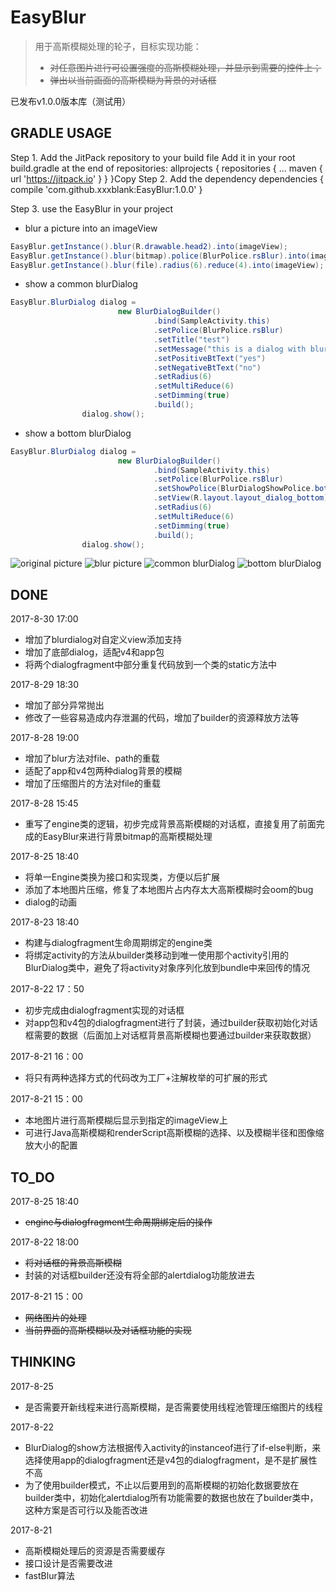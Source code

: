 # EasyBlur

> 用于高斯模糊处理的轮子，目标实现功能：
> - ~~对任意图片进行可设置强度的高斯模糊处理，并显示到需要的控件上；~~
> - ~~弹出以当前画面的高斯模糊为背景的对话框~~

已发布v1.0.0版本库（测试用）
## GRADLE USAGE
Step 1. Add the JitPack repository to your build file
Add it in your root build.gradle at the end of repositories:
	allprojects {
		repositories {
			...
			maven { url 'https://jitpack.io' }
		}
	}Copy
Step 2. Add the dependency
	dependencies {
	        compile 'com.github.xxxblank:EasyBlur:1.0.0'
	}

Step 3. use the EasyBlur in your project

- blur a picture into an imageView
```java
EasyBlur.getInstance().blur(R.drawable.head2).into(imageView);
EasyBlur.getInstance().blur(bitmap).police(BlurPolice.rsBlur).into(imageView);
EasyBlur.getInstance().blur(file).radius(6).reduce(4).into(imageView);
```
- show a common blurDialog
```java
EasyBlur.BlurDialog dialog =
                        new BlurDialogBuilder()
                                .bind(SampleActivity.this)
                                .setPolice(BlurPolice.rsBlur)
                                .setTitle("test")
                                .setMessage("this is a dialog with blur background")
                                .setPositiveBtText("yes")
                                .setNegativeBtText("no")
                                .setRadius(6)
                                .setMultiReduce(6)
                                .setDimming(true)
                                .build();
                dialog.show();
```

- show a bottom blurDialog
```java
EasyBlur.BlurDialog dialog =
                        new BlurDialogBuilder()
                                .bind(SampleActivity.this)
                                .setPolice(BlurPolice.rsBlur)
                                .setShowPolice(BlurDialogShowPolice.bottom)
                                .setView(R.layout.layout_dialog_bottom)
                                .setRadius(6)
                                .setMultiReduce(6)
                                .setDimming(true)
                                .build();
                dialog.show();
```
![original picture](http://ww1.sinaimg.cn/mw690/006aoiFpgy1fj2q7g9182j30u01cb47t.jpg)
![blur picture](http://ww1.sinaimg.cn/mw690/006aoiFpgy1fj2q9f4n3fj30u01c37ar.jpg)
![common blurDialog](http://ww1.sinaimg.cn/mw690/006aoiFpgy1fj2q6thz9ij30u01bxafx.jpg)
![bottom blurDialog](http://ww1.sinaimg.cn/mw690/006aoiFpgy1fj2q8nyicfj30u01cg7aa.jpg)

## DONE
2017-8-30 17:00
- 增加了blurdialog对自定义view添加支持
- 增加了底部dialog，适配v4和app包
- 将两个dialogfragment中部分重复代码放到一个类的static方法中

2017-8-29 18:30
- 增加了部分异常抛出
- 修改了一些容易造成内存泄漏的代码，增加了builder的资源释放方法等

2017-8-28 19:00
- 增加了blur方法对file、path的重载
- 适配了app和v4包两种dialog背景的模糊
- 增加了压缩图片的方法对file的重载

2017-8-28 15:45
- 重写了engine类的逻辑，初步完成背景高斯模糊的对话框，直接复用了前面完成的EasyBlur来进行背景bitmap的高斯模糊处理

2017-8-25 18:40
- 将单一Engine类换为接口和实现类，方便以后扩展
- 添加了本地图片压缩，修复了本地图片占内存太大高斯模糊时会oom的bug
- dialog的动画

2017-8-23 18:40
- 构建与dialogfragment生命周期绑定的engine类
- 将绑定activity的方法从builder类移动到唯一使用那个activity引用的BlurDialog类中，避免了将activity对象序列化放到bundle中来回传的情况

2017-8-22 17：50
- 初步完成由dialogfragment实现的对话框
- 对app包和v4包的dialogfragment进行了封装，通过builder获取初始化对话框需要的数据（后面加上对话框背景高斯模糊也要通过builder来获取数据）

2017-8-21 16：00
- 将只有两种选择方式的代码改为工厂+注解枚举的可扩展的形式

2017-8-21 15：00
- 本地图片进行高斯模糊后显示到指定的imageView上
- 可进行Java高斯模糊和renderScript高斯模糊的选择、以及模糊半径和图像缩放大小的配置

## TO_DO
2017-8-25 18:40
- ~~engine与dialogfragment生命周期绑定后的操作~~

2017-8-22 18:00
- ~~将对话框的背景高斯模糊~~
- 封装的对话框builder还没有将全部的alertdialog功能放进去

2017-8-21 15：00
- ~~网络图片的处理~~
- ~~当前界面的高斯模糊以及对话框功能的实现~~

## THINKING
2017-8-25
- 是否需要开新线程来进行高斯模糊，是否需要使用线程池管理压缩图片的线程

2017-8-22
- BlurDialog的show方法根据传入activity的instanceof进行了if-else判断，来选择使用app的dialogfragment还是v4包的dialogfragment，是不是扩展性不高
- 为了使用builder模式，不止以后要用到的高斯模糊的初始化数据要放在builder类中，初始化alertdialog所有功能需要的数据也放在了builder类中，这种方案是否可行以及能否改进

2017-8-21
- 高斯模糊处理后的资源是否需要缓存
- 接口设计是否需要改进
- fastBlur算法